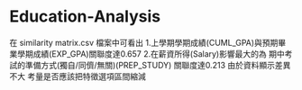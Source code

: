# Education-Analysis
在 similarity matrix.csv 檔案中可看出
1.上學期學期成績(CUML_GPA)與預期畢業學期成績(EXP_GPA)關聯度達0.657
2.在薪資所得(Salary)影響最大的為 期中考試的準備方式(獨自/同儕/無關)(PREP_STUDY) 關聯度達0.213
由於資料顯示差異不大 考量是否應該把特徵選項區間縮減